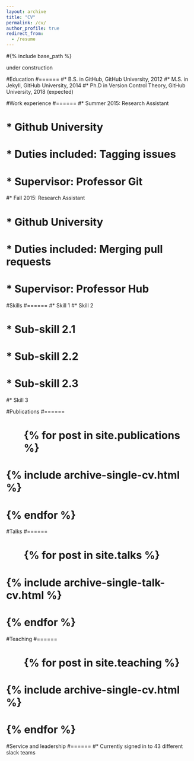 ```yaml
---
layout: archive
title: "CV"
permalink: /cv/
author_profile: true
redirect_from:
  - /resume
---
```


#{% include base_path %}

under construction

#Education
#======
#* B.S. in GitHub, GitHub University, 2012
#* M.S. in Jekyll, GitHub University, 2014
#* Ph.D in Version Control Theory, GitHub University, 2018 (expected)

#Work experience
#======
#* Summer 2015: Research Assistant
#  * Github University
#  * Duties included: Tagging issues
#  * Supervisor: Professor Git

#* Fall 2015: Research Assistant
#  * Github University
#  * Duties included: Merging pull requests
#  * Supervisor: Professor Hub

#Skills
#======
#* Skill 1
#* Skill 2
#  * Sub-skill 2.1
#  * Sub-skill 2.2
#  * Sub-skill 2.3
#* Skill 3

#Publications
#======
#  <ul>{% for post in site.publications %}
#    {% include archive-single-cv.html %}
#  {% endfor %}</ul>

#Talks
#======
#  <ul>{% for post in site.talks %}
#    {% include archive-single-talk-cv.html %}
#  {% endfor %}</ul>

#Teaching
#======
#  <ul>{% for post in site.teaching %}
#    {% include archive-single-cv.html %}
#  {% endfor %}</ul>

#Service and leadership
#======
#* Currently signed in to 43 different slack teams
